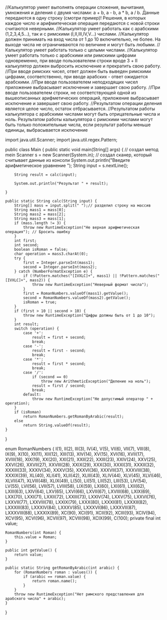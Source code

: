 //Калькулятор умеет выполнять операции сложения, вычитания, умножения и деления с двумя числами: a + b, a - b, a * b, a / b. Данные передаются в одну строку (смотри пример)! Решения, в которых каждое число и арифмитеческая операция передаются с новой строки считаются неверными.
//Калькулятор умеет работать как с арабскими (1,2,3,4,5...), так и с римскими (I,II,III,IV,V...) числами.
//Калькулятор должен принимать на вход числа от 1 до 10 включительно, не более. На выходе числа не ограничиваются по величине и могут быть любыми.
//Калькулятор умеет работать только с целыми числами.
//Калькулятор умеет работать только с арабскими или римскими цифрами одновременно, при вводе пользователем строки вроде 3 + II калькулятор должен выбросить исключение и прекратить свою работу.
//При вводе римских чисел, ответ должен быть выведен римскими цифрами, соответственно, при вводе арабских - ответ ожидается арабскими.
//При вводе пользователем неподходящих чисел приложение выбрасывает исключение и завершает свою работу.
//При вводе пользователем строки, не соответствующей одной из вышеописанных арифметических операций, приложение выбрасывает исключение и завершает свою работу.
//Результатом операции деления является целое число, остаток отбрасывается.
//Результатом работы калькулятора с арабскими числами могут быть отрицательные числа и ноль. Результатом работы калькулятора с римскими числами могут быть только положительные числа, если результат работы меньше единицы, выбрасывается исключение

import java.util.Scanner;
import java.util.regex.Pattern;

public class Main {
    public static void main(String[] args) { // создал метод mein
        Scanner s = new Scanner(System.in); // создал сканер, который считывает данные из консоли
        System.out.println("Введите арифметическое уравнение ");
        String input = s.nextLine();

        String result = calc(input);

        System.out.println("Результат " + result);

    }

    public static String calc(String input) {
        String[] mass = input.split(" ");// разделил строку на массив
        String mass1 = mass[0];
        String mass2 = mass[2];
        String mass3 = mass[1];
        if (mass.length != 3) {
            throw new RuntimeException("Не верная арифметическая операция"); // Бросить ошибку
        }
        int first;
        int second;
        boolean isRoman = false;
        char operation = mass3.charAt(0);
        try {
            first = Integer.parseInt(mass1);
            second = Integer.parseInt(mass2);
        } catch (NumberFormatException e) {
            if (!Pattern.matches("[IVXLC]+", mass1) || !Pattern.matches("[IVXLC]+", mass2)) {
                throw new RuntimeException("Неверный формат числа");
            }
            first = RomanNumbers.valueOf(mass1).getValue();
            second = RomanNumbers.valueOf(mass2).getValue();
            isRoman = true;
        }
        if (first > 10 || second > 10) {
            throw new RuntimeException("Цифры должны быть от 1 до 10");
        }
        int result;
        switch (operation) {
            case '+':
                result = first + second;
                break;
            case '-':
                result = first - second;
                break;
            case '*':
                result = first * second;
                break;
            case '/':
                if (second == 0)
                    throw new ArithmeticException("Деление на ноль");
                result = first / second;
                break;
            default:
                throw new RuntimeException("Не допустимый оператор " + operation);
        }
        if (isRoman)
            return RomanNumbers.getRomanByArabic(result);
        else
            return String.valueOf(result);
    }
}

enum RomanNumbers {
    I(1), II(2), III(3), IV(4), V(5), VI(6), VII(7), VIII(8), IX(9), X(10), XI(11), XII(12), XIII(13), XIV(14), XV(15), XVI(16),
    XVII(17), XVIII(18), XIX(19), XX(20), XXI(21), XXII(22), XXIII(23), XXIV(24), XXV(25), XXVI(26),
    XXVII(27), XXVIII(28), XXIX(29), XXX(30), XXXI(31), XXXII(32), XXXIII(33), XXXIV(34), XXXV(35), XXXVI(36), XXXVII(37), XXXVIII(38),
    XXXIX(39), XL(40), XLI(41), XLII(42), XLIII(43), XLIV(44), XLV(45), XLVI(46), XLVII(47), XLVIII(48), XLIX(49),
    L(50), LI(51), LII(52), LIII(53), LIV(54), LV(55), LVI(56), LVII(57), LVIII(58), LIX(59), LX(60), LXI(61), LXII(62), LXIII(63),
    LXIV(64), LXV(65), LXVI(66), LXVII(67), LXVIII(68), LXIX(69), LXX(70), LXXI(71), LXXII(72), LXXIII(73), LXXIV(74), LXXV(75),
    LXXVI(76), LXXVII(77), LXXVIII(78), LXXIX(79), LXXX(80), LXXXI(81), LXXXII(82), LXXXIII(83), LXXXIV(84), LXXXV(85), LXXXVI(86), LXXXVII(87),
    LXXXVIII(88), LXXXIX(89), XC(90), XCI(91), XCII(92), XCIII(93), XCIV(94), XCV(95), XCVI(96), XCVII(97), XCVIII(98), XCIX(99), C(100);
    private final int value;

    RomanNumbers(int Roman) {
        this.value = Roman;
    }

    public int getValue() {
        return value;
    }

    public static String getRomanByArabic(int arabic) {
        for (RomanNumbers roman : values()) {
            if (arabic == roman.value) {
                return roman.name();
            }
        }
        throw new RuntimeException("Нет римского представления для арабского числа" + arabic);
    }


}
